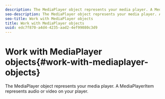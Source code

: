 ```yaml
---
description: The MediaPlayer object represents your media player. A MediaPlayerItem represents audio or video on your player.
seo-description: The MediaPlayer object represents your media player. A MediaPlayerItem represents audio or video on your player.
seo-title: Work with MediaPlayer objects
title: Work with MediaPlayer objects
uuid: edc7f870-a4d4-4235-aad2-4ef99080c3d9
---
```


# Work with MediaPlayer objects{#work-with-mediaplayer-objects}

The MediaPlayer object represents your media player. A MediaPlayerItem represents audio or video on your player.

